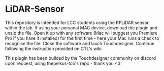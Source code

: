 # LiDAR-Sensor 
This repository is intended for LCC students using the RPLiDAR sensor within the lab. If using your personal MAC device, download the plugin and unzip the file. Open it up with any software (Mac will suggest you Premiere Pro if you have it installed) for the first time - here your Mac runs a check to recognise the file. Close the software and lauch Touchdesigner. Continue following the instruction provided on CTL's wiki.

This plugin has been builded by the Touchdesigner community on discord upon request, using thepelkus-too's repo - thank you <3!
